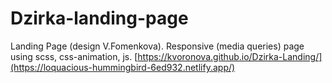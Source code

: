 # Dzirka-landing-page
Landing Page (design V.Fomenkova).
Responsive (media queries) page using scss, css-animation, js.
[https://kvoronova.github.io/Dzirka-Landing/](https://loquacious-hummingbird-6ed932.netlify.app/)
